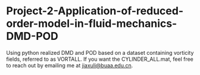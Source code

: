 # Project-2-Application-of-reduced-order-model-in-fluid-mechanics-DMD-POD
Using python realized DMD and POD based on a dataset containing vorticity fields, referred to as VORTALL.
If you want the CYLINDER_ALL.mat, feel free to reach out by emailing me at jiaxuli@buaa.edu.cn.
